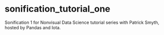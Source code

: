 # sonification_tutorial_one
Sonification 1 for Nonvisual Data Science tutorial series with Patrick Smyth, hosted by Pandas and Iota.
